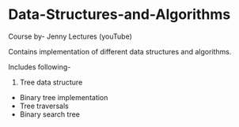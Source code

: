 # Data-Structures-and-Algorithms

Course by- Jenny Lectures (youTube)

Contains implementation of different data structures and algorithms.

Includes following-
1. Tree data structure
  - Binary tree implementation
  - Tree traversals
  - Binary search tree
